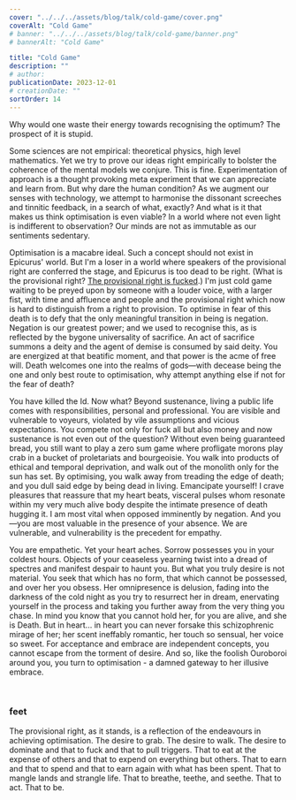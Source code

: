 ```yaml
---
cover: "../../../assets/blog/talk/cold-game/cover.png"
coverAlt: "Cold Game"
# banner: "../../../assets/blog/talk/cold-game/banner.png"
# bannerAlt: "Cold Game"

title: "Cold Game"
description: ""
# author:
publicationDate: 2023-12-01
# creationDate: ""
sortOrder: 14
---
```


Why would one waste their energy towards recognising the optimum? The prospect of it is stupid.

Some sciences are not empirical: theoretical physics, high level mathematics. Yet we try to prove our ideas right empirically to bolster the coherence of the mental models we conjure. This is fine. Experimentation of approach is a thought provoking meta experiment that we can appreciate and learn from. But why dare the human condition? As we augment our senses with technology, we attempt to harmonise the dissonant screeches and tinnitic feedback, in a search of what, exactly? And what is it that makes us think optimisation is even viable? In a world where not even light is indifferent to observation? Our minds are not as immutable as our sentiments sedentary.

Optimisation is a macabre ideal. Such a concept should not exist in Epicurus' world. But I'm a loser in a world where speakers of the provisional right are conferred the stage, and Epicurus is too dead to be right. (What is the provisional right? [The provisional right is fucked](#feet).) I'm just cold game waiting to be preyed upon by someone with a louder voice, with a larger fist, with time and affluence and people and the provisional right which now is hard to distinguish from a right to provision. To optimise in fear of this death is to defy that the only meaningful transition in being is negation. Negation is our greatest power; and we used to recognise this, as is reflected by the bygone universality of sacrifice. An act of sacrifice summons a deity and the agent of demise is consumed by said deity. You are energized at that beatific moment, and that power is the acme of free will. Death welcomes one into the realms of gods—with decease being the one and only best route to optimisation, why attempt anything else if not for the fear of death?

You have killed the Id. Now what? Beyond sustenance, living a public life comes with responsibilities, personal and professional. You are visible and vulnerable to voyeurs, violated by vile assumptions and vicious expectations. You compete not only for fuck all but also money and now sustenance is not even out of the question? Without even being guaranteed bread, you still want to play a zero sum game where profligate morons play crab in a bucket of proletariats and bourgeoisie. You walk into products of ethical and temporal deprivation, and walk out of the monolith only for the sun has set. By optimising, you walk away from treading the edge of death; and you dull said edge by being dead in living. Emancipate yourself! I crave pleasures that reassure that my heart beats, visceral pulses whom resonate within my very much alive body despite the intimate presence of death hugging it. I am most vital when opposed imminently by negation. And you—you are most valuable in the presence of your absence. We are vulnerable, and vulnerability is the precedent for empathy.

You are empathetic. Yet your heart aches. Sorrow possesses you in your coldest hours. Objects of your ceaseless yearning twist into a dread of spectres and manifest despair to haunt you. But what you truly desire is not material. You seek that which has no form, that which cannot be possessed, and over her you obsess. Her omnipresence is delusion, fading into the darkness of the cold night as you try to resurrect her in dream, enervating yourself in the process and taking you further away from the very thing you chase. In mind you know that you cannot hold her, for you are alive, and she is Death. But in heart... in heart you can never forsake this schizophrenic mirage of her; her scent ineffably romantic, her touch so sensual, her voice so sweet. For acceptance and embrace are independent concepts, you cannot escape from the torment of desire. And so, like the foolish Ouroboroi around you, you turn to optimisation - a damned gateway to her illusive embrace.

<br>

### feet
The provisional right, as it stands, is a reflection of the endeavours in achieving optimisation. The desire to grab. The desire to walk. The desire to dominate and that to fuck and that to pull triggers. That to eat at the expense of others and that to expend on everything but others. That to earn and that to spend and that to earn again with what has been spent. That to mangle lands and strangle life. That to breathe, teethe, and seethe. That to act. That to be.